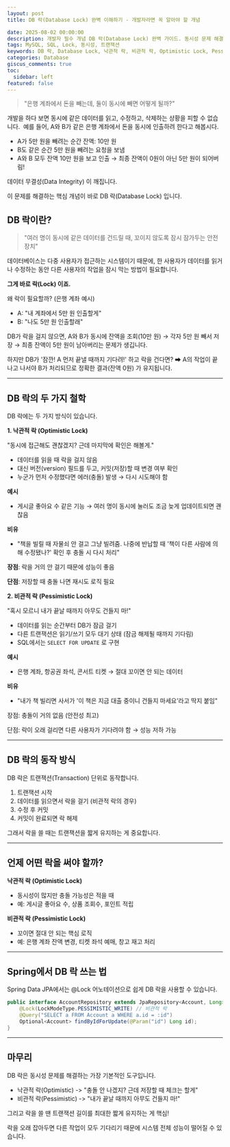```yaml
---
layout: post
title: DB 락(Database Lock) 완벽 이해하기 - 개발자라면 꼭 알아야 할 개념

date: 2025-08-02 00:00:00
description: 개발자 필수 개념 DB 락(Database Lock) 완벽 가이드. 동시성 문제 해결을 위한 낙관적 락과 비관적 락의 차이, 사용 사례, Spring Data JPA 적용법까지 쉽게 설명합니다. 데이터 무결성을 지키는 핵심 원리를 지금 확인하세요.
tags: MySQL, SQL, Lock, 동시성, 트랜잭션
keywords: DB 락, Database Lock, 낙관적 락, 비관적 락, Optimistic Lock, Pessimistic Lock, 동시성 제어, 데이터 무결성, SELECT FOR UPDATE, Spring Data JPA
categories: Database
giscus_comments: true
toc:
  sidebar: left
featured: false
---
```


> "은행 계좌에서 돈을 빼는데, 둘이 동시에 빼면 어떻게 될까?"

개발을 하다 보면 동시에 같은 데이터를 읽고, 수정하고, 삭제하는 상황을 피할 수 없습니다. 
예를 들어, A와 B가 같은 은행 계좌에서 돈을 동시에 인출하려 한다고 해봅시다.

- A가 5만 원을 빼려는 순간 잔액: 10만 원
- B도 같은 순간 5만 원을 빼려는 요청을 보냄
- A와 B 모두 잔액 10만 원을 보고 인출 → 최종 잔액이 0원이 아닌 5만 원이 되어버림!

데이터 무결성(Data Integrity) 이 깨집니다.

이 문제를 해결하는 핵심 개념이 바로 DB 락(Database Lock) 입니다.

## DB 락이란?

> "여러 명이 동시에 같은 데이터를 건드릴 때, 꼬이지 않도록 잠시 잠가두는 안전장치"

데이터베이스는 다중 사용자가 접근하는 시스템이기 때문에, 한 사용자가 데이터를 읽거나 수정하는 동안 다른 사용자의 작업을 잠시 막는 방법이 필요합니다.

**그게 바로 락(Lock) 이죠.**

왜 락이 필요할까? (은행 계좌 예시)

- A: "내 계좌에서 5만 원 인출할게"
- B: "나도 5만 원 인출할래"

DB가 락을 걸지 않으면, A와 B가 동시에 잔액을 조회(10만 원) → 각자 5만 원 빼서 저장 → 최종 잔액이 5만 원이 남아버리는 문제가 생깁니다.

하지만 DB가 '잠깐! A 먼저 끝낼 때까지 기다려!' 하고 락을 건다면?
➡ A의 작업이 끝나고 나서야 B가 처리되므로 정확한 결과(잔액 0원) 가 유지됩니다.

---

## DB 락의 두 가지 철학

DB 락에는 두 가지 방식이 있습니다.

**1. 낙관적 락 (Optimistic Lock)**

"동시에 접근해도 괜찮겠지? 근데 마지막에 확인은 해볼게."

- 데이터를 읽을 때 락을 걸지 않음
- 대신 버전(version) 필드를 두고, 커밋(저장)할 때 변경 여부 확인
- 누군가 먼저 수정했다면 에러(충돌) 발생 → 다시 시도해야 함

**예시**

- 게시글 좋아요 수 같은 기능 → 여러 명이 동시에 눌러도 조금 늦게 업데이트되면 괜찮음

**비유**

- "책을 빌릴 때 자물쇠 안 걸고 그냥 빌려줌. 나중에 반납할 때 '책이 다른 사람에 의해 수정됐나?' 확인 후 충돌 시 다시 처리"

**장점**: 락을 거의 안 걸기 때문에 성능이 좋음

**단점**: 저장할 때 충돌 나면 재시도 로직 필요

**2. 비관적 락 (Pessimistic Lock)**

"혹시 모르니 내가 끝날 때까지 아무도 건들지 마!"

- 데이터를 읽는 순간부터 DB가 잠금 걸기
- 다른 트랜잭션은 읽기/쓰기 모두 대기 상태 (잠금 해제될 때까지 기다림)
- SQL에서는 `SELECT FOR UPDATE` 로 구현

**예시**

- 은행 계좌, 항공권 좌석, 콘서트 티켓 → 절대 꼬이면 안 되는 데이터

**비유**

- "내가 책 빌리면 사서가 '이 책은 지금 대출 중이니 건들지 마세요'라고 딱지 붙임"

장점: 충돌이 거의 없음 (안전성 최고)

단점: 락이 오래 걸리면 다른 사용자가 기다려야 함 → 성능 저하 가능

---

## DB 락의 동작 방식

DB 락은 트랜잭션(Transaction) 단위로 동작합니다.

1. 트랜잭션 시작
2. 데이터를 읽으면서 락을 걸기 (비관적 락의 경우)
3. 수정 후 커밋
4. 커밋이 완료되면 락 해제

그래서 락을 쓸 때는 트랜잭션을 짧게 유지하는 게 중요합니다.

---

## 언제 어떤 락을 써야 할까?

**낙관적 락 (Optimistic Lock)**

- 동시성이 많지만 충돌 가능성은 적을 때
- 예: 게시글 좋아요 수, 상품 조회수, 포인트 적립

**비관적 락 (Pessimistic Lock)**

- 꼬이면 절대 안 되는 핵심 로직
- 예: 은행 계좌 잔액 변경, 티켓 좌석 예매, 창고 재고 처리

---

## Spring에서 DB 락 쓰는 법

Spring Data JPA에서는 @Lock 어노테이션으로 쉽게 DB 락을 사용할 수 있습니다.

```java
public interface AccountRepository extends JpaRepository<Account, Long> {
    @Lock(LockModeType.PESSIMISTIC_WRITE) // 비관적 락
    @Query("SELECT a FROM Account a WHERE a.id = :id")
    Optional<Account> findByIdForUpdate(@Param("id") Long id);
}
```

---

## 마무리

DB 락은 동시성 문제를 해결하는 가장 기본적인 도구입니다.

- 낙관적 락(Optimistic) -> "충돌 안 나겠지? 근데 저장할 때 체크는 할게"
- 비관적 락(Pessimistic) -> "내가 끝날 때까지 아무도 건들지 마!"

그리고 락을 쓸 땐 트랜잭션 길이를 최대한 짧게 유지하는 게 핵심!

락을 오래 잡아두면 다른 작업이 모두 기다리기 때문에 시스템 전체 성능이 떨어질 수 있습니다.

